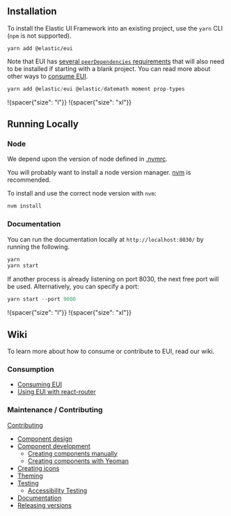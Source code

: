 ## Installation

To install the Elastic UI Framework into an existing project, use the `yarn` CLI (`npm` is not supported).

```
yarn add @elastic/eui
```

Note that EUI has [several `peerDependencies` requirements](https://github.com/elastic/eui/package.json) that will also need to be installed if starting with a blank project. You can read more about other ways to [consume EUI](https://github.com/elastic/eui/blob/master/https://github.com/elastic/eui/wiki/consuming.md).

```js
yarn add @elastic/eui @elastic/datemath moment prop-types
```

!{spacer{"size": "l"}}
!{spacer{"size": "xl"}}

## Running Locally

### Node

We depend upon the version of node defined in [.nvmrc](https://github.com/elastic/eui/.nvmrc).

You will probably want to install a node version manager. [nvm](https://github.com/creationix/nvm) is recommended.

To install and use the correct node version with `nvm`:

```js
nvm install
```

### Documentation

You can run the documentation locally at `http://localhost:8030/` by running the following.

```js
yarn
yarn start
```

If another process is already listening on port 8030, the next free port will be used. Alternatively, you can specify a port:

```js
yarn start --port 9000
```

!{spacer{"size": "l"}}
!{spacer{"size": "xl"}}


## Wiki

To learn more about how to consume or contribute to EUI, read our wiki.

### Consumption

* [Consuming EUI](https://github.com/elastic/eui/blob/master/wiki/consuming.md)
* [Using EUI with react-router](https://github.com/elastic/eui/wiki/react-router.md)

### Maintenance / Contributing

[Contributing](https://github.com/elastic/eui/blob/master/CONTRIBUTING.md)

* [Component design](https://github.com/elastic/eui/wiki/component-design.md)
* [Component development](https://github.com/elastic/eui/wiki/component-development.md)
  * [Creating components manually](https://github.com/elastic/eui/wiki/creating-components-manually.md)
  * [Creating components with Yeoman](https://github.com/elastic/eui/wiki/creating-components-yeoman.md)
* [Creating icons](https://github.com/elastic/eui/wiki/creating-icons.md)
* [Theming](https://github.com/elastic/eui/wiki/theming.md)
* [Testing](https://github.com/elastic/eui/wiki/testing.md)
  * [Accessibility Testing](https://github.com/elastic/eui/wiki/automated-accessibility-testing.md)
* [Documentation](https://github.com/elastic/eui/wiki/documentation-guidelines.md)
* [Releasing versions](https://github.com/elastic/eui/wiki/releasing-versions.md)
